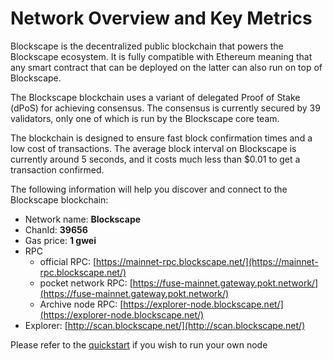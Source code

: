 # Network Overview and Key Metrics

Blockscape is the decentralized public blockchain that powers the Blockscape ecosystem. It is fully compatible with Ethereum meaning that any smart contract that can be deployed on the latter can also run on top of Blockscape.

The Blockscape blockchain uses a variant of delegated Proof of Stake \(dPoS\) for achieving consensus. The consensus is currently secured by 39 validators, only one of which is run by the Blockscape core team.

The blockchain is designed to ensure fast block confirmation times and a low cost of transactions. The average block interval on Blockscape is currently around 5 seconds, and it costs much less than $0.01 to get a transaction confirmed.

The following information will help you discover and connect to the Blockscape blockchain:   

* Network name: **Blockscape**
* ChanId: **39656**
* Gas price: **1 gwei**
* RPC
  * official RPC: [https://mainnet-rpc.blockscape.net/](https://mainnet-rpc.blockscape.net/)
  * pocket network RPC: [https://fuse-mainnet.gateway.pokt.network/](https://fuse-mainnet.gateway.pokt.network/)
  * Archive node RPC:  [https://explorer-node.blockscape.net/](https://explorer-node.blockscape.net/)
* Explorer: [http://scan.blockscape.net/](http://scan.blockscape.net/)

Please refer to the [quickstart](https://github.com/fkt20/FAKTNetwork/#using-quickstart) if you wish to run your own node

